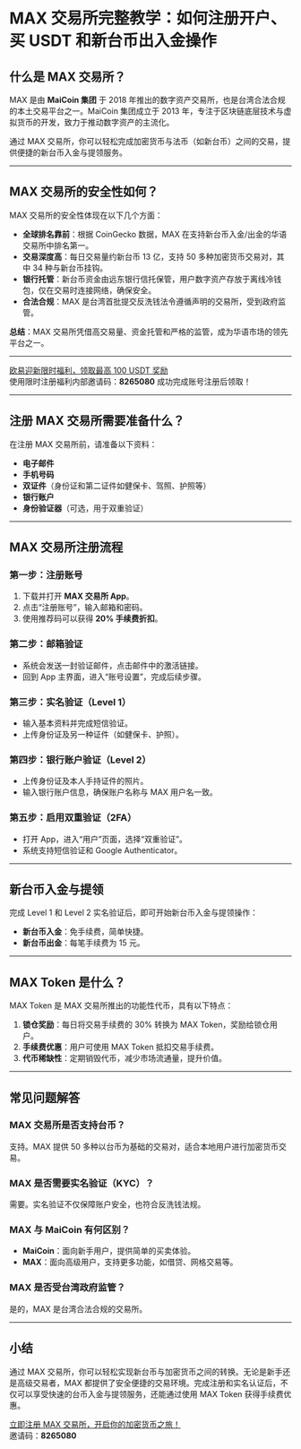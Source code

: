 # MAX 交易所完整教学：如何注册开户、买 USDT 和新台币出入金操作



## 什么是 MAX 交易所？

MAX 是由 **MaiCoin 集团** 于 2018 年推出的数字资产交易所，也是台湾合法合规的本土交易平台之一。MaiCoin 集团成立于 2013 年，专注于区块链底层技术与虚拟货币的开发，致力于推动数字资产的主流化。

通过 MAX 交易所，你可以轻松完成加密货币与法币（如新台币）之间的交易，提供便捷的新台币入金与提领服务。

---

## MAX 交易所的安全性如何？

MAX 交易所的安全性体现在以下几个方面：

- **全球排名靠前**：根据 CoinGecko 数据，MAX 在支持新台币入金/出金的华语交易所中排名第一。
- **交易深度高**：每日交易量约新台币 13 亿，支持 50 多种加密货币交易对，其中 34 种与新台币挂钩。
- **银行托管**：新台币资金由远东银行信托保管，用户数字资产存放于离线冷钱包，仅在交易时连接网络，确保安全。
- **合法合规**：MAX 是台湾首批提交反洗钱法令遵循声明的交易所，受到政府监管。

**总结**：MAX 交易所凭借高交易量、资金托管和严格的监管，成为华语市场的领先平台之一。

---
[欧易迎新限时福利，领取最高 100 USDT 奖励](https://bit.ly/OKXe)  
使用限时注册福利内部邀请码：**8265080** 成功完成账号注册后领取！

---

## 注册 MAX 交易所需要准备什么？

在注册 MAX 交易所前，请准备以下资料：
- **电子邮件**
- **手机号码**
- **双证件**（身份证和第二证件如健保卡、驾照、护照等）
- **银行账户**
- **身份验证器**（可选，用于双重验证）

---

## MAX 交易所注册流程

### 第一步：注册账号
1. 下载并打开 **MAX 交易所 App**。
2. 点击“注册账号”，输入邮箱和密码。
3. 使用推荐码可以获得 **20% 手续费折扣**。

### 第二步：邮箱验证
- 系统会发送一封验证邮件，点击邮件中的激活链接。
- 回到 App 主界面，进入“账号设置”，完成后续步骤。

### 第三步：实名验证（Level 1）
- 输入基本资料并完成短信验证。
- 上传身份证及另一种证件（如健保卡、护照）。

### 第四步：银行账户验证（Level 2）
- 上传身份证及本人手持证件的照片。
- 输入银行账户信息，确保账户名称与 MAX 用户名一致。

### 第五步：启用双重验证（2FA）
- 打开 App，进入“用户”页面，选择“双重验证”。
- 系统支持短信验证和 Google Authenticator。

---

## 新台币入金与提领

完成 Level 1 和 Level 2 实名验证后，即可开始新台币入金与提领操作：

- **新台币入金**：免手续费，简单快捷。
- **新台币出金**：每笔手续费为 15 元。

---

## MAX Token 是什么？

MAX Token 是 MAX 交易所推出的功能性代币，具有以下特点：

1. **锁仓奖励**：每日将交易手续费的 30% 转换为 MAX Token，奖励给锁仓用户。
2. **手续费优惠**：用户可使用 MAX Token 抵扣交易手续费。
3. **代币稀缺性**：定期销毁代币，减少市场流通量，提升价值。

---

## 常见问题解答

### MAX 交易所是否支持台币？
支持。MAX 提供 50 多种以台币为基础的交易对，适合本地用户进行加密货币交易。

### MAX 是否需要实名验证（KYC）？
需要。实名验证不仅保障账户安全，也符合反洗钱法规。

### MAX 与 MaiCoin 有何区别？
- **MaiCoin**：面向新手用户，提供简单的买卖体验。
- **MAX**：面向高级用户，支持更多功能，如借贷、网格交易等。

### MAX 是否受台湾政府监管？
是的，MAX 是台湾合法合规的交易所。

---

## 小结

通过 MAX 交易所，你可以轻松实现新台币与加密货币之间的转换。无论是新手还是高级交易者，MAX 都提供了安全便捷的交易环境。完成注册和实名认证后，不仅可以享受快速的台币入金与提领服务，还能通过使用 MAX Token 获得手续费优惠。

[立即注册 MAX 交易所，开启你的加密货币之旅！](https://bit.ly/OKXe)  
邀请码：**8265080**
